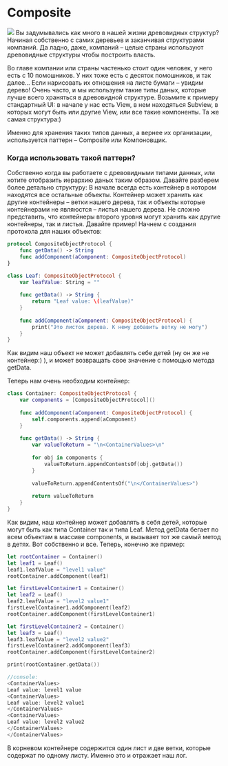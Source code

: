# Composite
<img src="https://github.com/dinozavr2005/ios-library/blob/main/%D0%A8%D0%B0%D0%B1%D0%BB%D0%BE%D0%BD%D1%8B%20%D0%BF%D1%80%D0%BE%D0%B3%D1%80%D0%B0%D0%BC%D0%BC%D0%B8%D1%80%D0%BE%D0%B2%D0%B0%D0%BD%D0%B8%D1%8F%20Swift/Composite/composite.png"/>
Вы задумывались как много в нашей жизни древовидных структур? Начиная собственно с самих деревьев и заканчивая структурами компаний. Да ладно, даже,  компаний – целые страны используют древовидные структуры чтобы построить власть.

Во главе компании или страны частенько стоит один человек, у него есть с 10 помошников. У них тоже есть с десяток помошников, и так далее… Если нарисовать их отношения на листе бумаги – увидим дерево!
Очень часто, и мы используем такие типы даных, которые лучше всего храняться в древовидной структуре. Возьмите к примеру стандартный UI: в начале у нас есть View, в нем находяться Subview, в которых могут быть или другие View, или все такие компоненты. Та же самая структура:)

Именно для хранения таких типов данных, а вернее их организации, используется паттерн – Composite или Компоновщик.

### **Когда использовать такой паттерн?**

Собственно когда вы работаете с древовидными типами данных, или хотите отобразить иерархию даных таким образом.
Давайте разберем более детально структуру:
В начале всегда есть контейнер в котором находятся все остальные объекты. Контейнер может хранить как другие контейнеры – ветки нашего дерева, так и объекты которые контейнерами не являюстся – листья нашего дерева. Не сложно представить, что контейнеры второго уровня могут хранить как другие контейнеры, так и листья.
Давайте пример!
Начнем с создания протокола для наших объектов:

```swift
protocol CompositeObjectProtocol {
    func getData() -> String
    func addComponent(aComponent: CompositeObjectProtocol)
}

class Leaf: CompositeObjectProtocol {
    var leafValue: String = ""
    
    func getData() -> String {
        return "Leaf value: \(leafValue)"
    }
    
    func addComponent(aComponent: CompositeObjectProtocol) {
        print("Это листок дерева. К нему добавить ветку не могу")
    }
}
```
Как видим наш объект не может добавлять себе детей (ну он же не контейнер:) ), и может возвращать свое значение с помощью метода getData.

Теперь нам очень необходим контейнер:
```swift
class Container: CompositeObjectProtocol {
    var components = [CompositeObjectProtocol]()
    
    func addComponent(aComponent: CompositeObjectProtocol) {
        self.components.append(aComponent)
    }
    
    func getData() -> String {
        var valueToReturn = "\n<ContainerValues>\n"
        
        for obj in components {
            valueToReturn.appendContentsOf(obj.getData())
        }
        
        valueToReturn.appendContentsOf("\n</ContainerValues>")
        
        return valueToReturn
    }
}
```
Как видим, наш контейнер может добавлять в себя детей, которые могут быть как типа Container так и типа Leaf. Метод getData бегает по всем объектам в массиве components, и вызывает тот же самый метод в детях. Вот собственно и все.
Теперь, конечно же пример:
```swift
let rootContainer = Container()
let leaf1 = Leaf()
leaf1.leafValue = "level1 value"
rootContainer.addComponent(leaf1)

let firstLevelContainer1 = Container()
let leaf2 = Leaf()
leaf2.leafValue = "level2 value1"
firstLevelContainer1.addComponent(leaf2)
rootContainer.addComponent(firstLevelContainer1)

let firstLevelContainer2 = Container()
let leaf3 = Leaf()
leaf3.leafValue = "level2 value2"
firstLevelContainer2.addComponent(leaf3)
rootContainer.addComponent(firstLevelContainer2)

print(rootContainer.getData())

//console:
<ContainerValues>
Leaf value: level1 value
<ContainerValues>
Leaf value: level2 value1
</ContainerValues>
<ContainerValues>
Leaf value: level2 value2
</ContainerValues>
</ContainerValues>
```
В корневом контейнере содержится один лист и две ветки, которые содержат по одному листу. Именно это и отражает наш лог.
